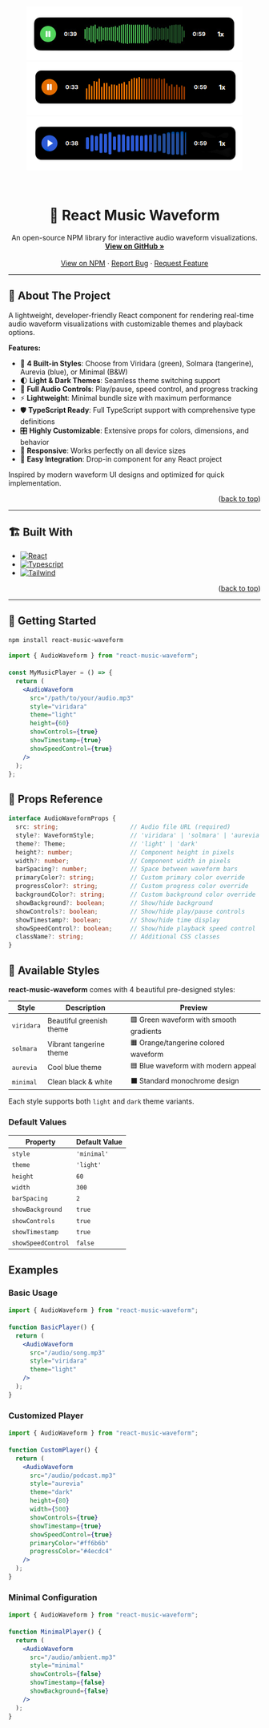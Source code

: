 <!-- Improved compatibility of back to top link -->
<a id="readme-top"></a>

<div align="center">

<!-- Logos stacked vertically -->

![screenshot](./images/viridara.png)
<br />
![screenshot](./images/solmara.png)
<br />
![screenshot](./images/aurevia.png)

</div>

<br />

<div align="center">
  <h1 align="center"> 🎼 React Music Waveform</h3>

  <p align="center">
    An open-source NPM library for interactive audio waveform visualizations.
    <br />
    <a href="https://github.com/Swalih-18/react-music-waveform"><strong>View on GitHub »</strong></a>
    <br />
    <br />
    <a href="https://www.npmjs.com/package/react-waveform-visualizer">View on NPM</a>
    &middot;
    <a href="https://github.com/Swalih-18/react-music-waveform/issues">Report Bug</a>
    &middot;
    <a href="https://github.com/Swalih-18/react-music-waveform/issues">Request Feature</a>
  </p>
</div>


---

## 📌 About The Project

A lightweight, developer-friendly React component for rendering real-time audio waveform visualizations with customizable themes and playback options.

**Features:**

- 🎨 **4 Built-in Styles**: Choose from Viridara (green), Solmara (tangerine), Aurevia (blue), or Minimal (B&W)
- 🌓 **Light & Dark Themes**: Seamless theme switching support
- 🎵 **Full Audio Controls**: Play/pause, speed control, and progress tracking
- ⚡ **Lightweight**: Minimal bundle size with maximum performance
- 🛡 **TypeScript Ready**: Full TypeScript support with comprehensive type definitions
- 🎛 **Highly Customizable**: Extensive props for colors, dimensions, and behavior
- 📱 **Responsive**: Works perfectly on all device sizes
- 🚀 **Easy Integration**: Drop-in component for any React project

Inspired by modern waveform UI designs and optimized for quick implementation.

<p align="right">(<a href="#readme-top">back to top</a>)</p>

---

## 🏗️ Built With

* [![React][React.js]][React-url]
* [![Typescript][Typescript]][Ts-url]
* [![Tailwind][Tailwind]][Tailwind-url]

<p align="right">(<a href="#readme-top">back to top</a>)</p>

---

## 🧰 Getting Started

```bash
npm install react-music-waveform
```

```jsx
import { AudioWaveform } from "react-music-waveform";

const MyMusicPlayer = () => {
  return (
    <AudioWaveform
      src="/path/to/your/audio.mp3"
      style="viridara"
      theme="light"
      height={60}
      showControls={true}
      showTimestamp={true}
      showSpeedControl={true}
    />
  );
};
```

## 🛞 Props Reference

```typescript
interface AudioWaveformProps {
  src: string;                    // Audio file URL (required)
  style?: WaveformStyle;          // 'viridara' | 'solmara' | 'aurevia' | 'minimal'
  theme?: Theme;                  // 'light' | 'dark'
  height?: number;                // Component height in pixels
  width?: number;                 // Component width in pixels
  barSpacing?: number;            // Space between waveform bars
  primaryColor?: string;          // Custom primary color override
  progressColor?: string;         // Custom progress color override
  backgroundColor?: string;       // Custom background color override
  showBackground?: boolean;       // Show/hide background
  showControls?: boolean;         // Show/hide play/pause controls
  showTimestamp?: boolean;        // Show/hide time display
  showSpeedControl?: boolean;     // Show/hide playback speed control
  className?: string;             // Additional CSS classes
}
```

## 🎨 Available Styles

**react-music-waveform** comes with 4 beautiful pre-designed styles:

| Style | Description | Preview |
|-------|-------------|---------|
| `viridara` | Beautiful greenish theme | 🟩 Green waveform with smooth gradients |
| `solmara` | Vibrant tangerine theme | 🟧 Orange/tangerine colored waveform |
| `aurevia` | Cool blue theme | 🟦 Blue waveform with modern appeal |
| `minimal` | Clean black & white | ⬛ Standard monochrome design |

Each style supports both `light` and `dark` theme variants.



### Default Values

| Property | Default Value |
|----------|---------------|
| `style` | `'minimal'` |
| `theme` | `'light'` |
| `height` | `60` |
| `width` | `300` |
| `barSpacing` | `2` |
| `showBackground` | `true` |
| `showControls` | `true` |
| `showTimestamp` | `true` |
| `showSpeedControl` | `false` |

## Examples

### Basic Usage

```jsx
import { AudioWaveform } from "react-music-waveform";

function BasicPlayer() {
  return (
    <AudioWaveform
      src="/audio/song.mp3"
      style="viridara"
      theme="light"
    />
  );
}
```

### Customized Player

```jsx
import { AudioWaveform } from "react-music-waveform";

function CustomPlayer() {
  return (
    <AudioWaveform
      src="/audio/podcast.mp3"
      style="aurevia"
      theme="dark"
      height={80}
      width={500}
      showControls={true}
      showTimestamp={true}
      showSpeedControl={true}
      primaryColor="#ff6b6b"
      progressColor="#4ecdc4"
    />
  );
}
```

### Minimal Configuration

```jsx
import { AudioWaveform } from "react-music-waveform";

function MinimalPlayer() {
  return (
    <AudioWaveform
      src="/audio/ambient.mp3"
      style="minimal"
      showControls={false}
      showTimestamp={false}
      showBackground={false}
    />
  );
}
```



<!-- MARKDOWN LINKS & IMAGES -->
<!-- https://www.markdownguide.org/basic-syntax/#reference-style-links -->

[license-shield]: https://img.shields.io/github/license/othneildrew/Best-README-Template.svg?style=for-the-badge
[license-url]: https://github.com/othneildrew/Best-README-Template/blob/master/LICENSE.txt
[product-screenshot]: images/screenshot.png
[Typescript]: https://img.shields.io/badge/TypeScript-007ACC?style=for-the-badge&logo=typescript&logoColor=white
[Ts-url]: https://www.typescriptlang.org/
[React.js]:  https://img.shields.io/badge/React-20232A?style=for-the-badge&logo=react&logoColor=61DAFB
[React-url]: https://reactjs.org/
[Tailwind]: https://img.shields.io/badge/Tailwind_CSS-38B2AC?style=for-the-badge&logo=tailwind-css&logoColor=white
[Tailwind-url]: https://tailwindcss.com/
